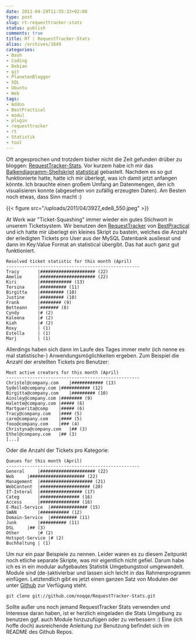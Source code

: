```yaml
---
date: 2011-04-29T11:55:33+02:00
type: post
slug: rt-requesttracker-stats
status: publish
comments: true
title: RT | RequestTracker-Stats
alias: /archives/1649
categories:
- Bash
- Coding
- Debian
- git
- PlanetenBlogger
- SQL
- Ubuntu
- Web
tags:
- Addon
- BestPractical
- modul
- plugin
- requesttracker
- rt
- Statistik
- tool
---
```


Oft  angesprochen und trotzdem bisher nicht die Zeit gefunden drüber zu bloggen: [RequestTracker-Stats](http://github.com/noqqe/RequestTracker-Stats). Vor kurzem habe ich mir das [Balkendiagramm-Shellskript](/archives/1611) [statistical](http://github.com/noqqe/statistical) gebastelt. Nachdem es so gut funktionierte hatte, hatte ich mir überlegt, was ich damit jetzt anfangen könnte. Ich brauchte einen großem Umfang an Datenmengen, den ich visualisieren konnte (abgesehen von zufällig erzeugten Daten). Am Besten noch etwas, dass Sinn macht :)

{{< figure src="/uploads/2011/04/3927_ede8_550.jpeg" >}}

At Work war "Ticket-Squashing" immer wieder ein gutes Stichwort in unserem Ticketsystem. Wir benutzen den [RequestTracker](http://bestpractical.com/rt/) von [BestPractical](http://bestpractical.com) und ich hatte mir überlegt ein kleines Skript zu basteln, welches die Anzahl der erledigten Tickets pro User aus der MySQL Datenbank ausliesst und dann im Key:Value Format an statistical übergibt. Das hat auch ganz gut funktioniert.



    Resolved ticket statistic for this month (April)
    ---------------------------------------------------
    Tracy		|##################### (22)
    Amelie		|##################### (22)
    Kiri		|############ (13)
    Tersina		|########## (11)
    Birgitta	|######### (10)
    Justine		|######### (10)
    Frank		|######## (9)
    Betteann	|####### (8)
    Cyndy		|# (2)
    Kaleena		|# (2)
    Kiah		|# (2)
    Roxy		| (1)
    Estella		| (1)
    Marj		| (1)



Allerdings haben sich dann im Laufe des Tages immer mehr (ich nenne es mal statistische-) Anwendungsmöglichkeiten ergeben. Zum Beispiel die Anzahl der erstellten Tickets pro Benutzer:



    Most active creators for this month (April)
    ---------------------------------------------------
    Christel@company.com	|############ (13)
    Sydelle@company.com	|########### (12)
    Birgitta@company.com	|######### (10)
    Ainsley@company.com	|######## (9)
    Halette@company.com	|##### (6)
    Martguerita@comp	|##### (6)
    Tracy@company.com	|#### (5)
    care@company.com	|#### (5)
    fooo@company.com	|### (4)
    Christyna@company.com	|## (3)
    Ethel@company.com	|## (3)
    [...]



Oder die Anzahl der Tickets pro Kategorie:



    Queues for this month (April)
    ---------------------------------------------------
    General		|##################### (22)
    Web		|##################### (22)
    Management	|#################### (21)
    WebContent	|################### (20)
    IT-Interal	|################ (17)
    Categ		|############### (16)
    Access		|############### (16)
    E-Mail-Service	|############## (15)
    SWAN		|########### (12)
    Domain-Service	|########## (11)
    Junk		|########## (11)
    DSL		|## (3)
    Other		|# (2)
    Hotspot-Service	|# (2)
    Buchhaltung	| (1)



Um nur ein paar Beispiele zu nennen. Leider waren es zu diesem Zeitpunkt noch etliche separate Skripte, was mir eigentlich nicht gefiel. Darum habe ich es in ein modular aufgebautes Statistik Umgebungstool umgewandelt. Module sind (de-)aktivierbar und lassen sich leicht in das Rahmenprogramm einfügen. Letztendlich gibt es jetzt einen ganzen Satz von Modulen der unter [Github](http://github.com/noqqe/RequestTracker-Stats) zur Verfügung steht.

```
git clone git://github.com/noqqe/RequestTracker-Stats.git
```


Sollte außer uns noch jemand RequestTracker Stats verwenden und Interesse daran haben, ist er herzlich eingeladen die Stats Umgebung zu benutzen ggf. auch Module hinzuzufügen oder zu verbessern :) Eine (ich hoffe doch) ausreichende Anleitung zur Benutzung befindet sich im README des Github Repos.



